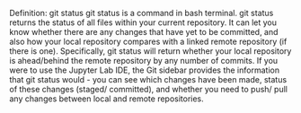 Definition: git status
git status is a command in bash terminal. git status returns the status of all files within your current repository. It can let you know whether there are any changes that have yet to be committed, and also how your local repository compares with a linked remote repository (if there is one). Specifically, git status will return whether your local repository is ahead/behind the remote repository by any number of commits. If you were to use the Jupyter Lab IDE, the Git sidebar provides the information that git status would - you can see which changes have been made, status of these changes (staged/ committed), and whether you need to push/ pull any changes between local and remote repositories. 